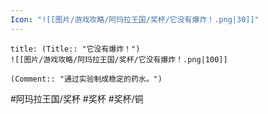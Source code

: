 ```yaml
---
Icon: "![[图片/游戏攻略/阿玛拉王国/奖杯/它没有爆炸！.png|30]]"
---
```

```ad-common-bronze-trophy
title: (Title:: "它没有爆炸！")
![[图片/游戏攻略/阿玛拉王国/奖杯/它没有爆炸！.png|100]]

(Comment:: "通过实验制成稳定的药水。")
```

#阿玛拉王国/奖杯 #奖杯 #奖杯/铜
